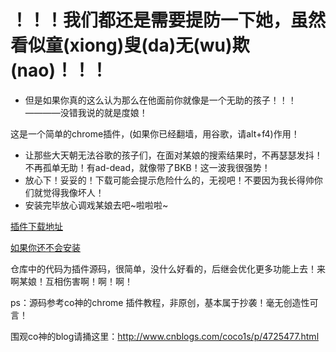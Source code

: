 # ！！！我们都还是需要提防一下她，虽然看似童(xiong)叟(da)无(wu)欺(nao)！！！
 - 但是如果你真的这么认为那么在他面前你就像是一个无助的孩子！！！————没错我说的就是度娘！
 
  这是一个简单的chrome插件，(如果你已经翻墙，用谷歌，请alt+f4)作用！
  * 让那些大天朝无法谷歌的孩子们，在面对某娘的搜索结果时，不再瑟瑟发抖！不再孤单无助！有ad-dead，就像带了BKB！这一波我很强势！
  * 放心下！妥妥的！下载可能会提示危险什么的，无视吧！不要因为我长得帅你们就觉得我像坏人！
  * 安装完毕放心调戏某娘去吧~啦啦啦~

  [插件下载地址](http://7xodxg.com1.z0.glb.clouddn.com/ad-dead.crx) 
  
  [如果你还不会安装](http://jingyan.baidu.com/article/da1091fbdf12e9027949d673.html)


仓库中的代码为插件源码，很简单，没什么好看的，后继会优化更多功能上去！来啊某娘！互相伤害啊！啊！啊！

ps：源码参考co神的chrome 插件教程，非原创，基本属于抄袭！毫无创造性可言！

围观co神的blog请捅这里：http://www.cnblogs.com/coco1s/p/4725477.html

